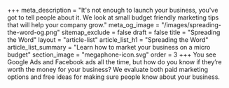 +++
meta_description = "It's not enough to launch your business, you've got to tell people about it. We look at small budget friendly marketing tips that will help your company grow."
meta_og_image = "/images/spreading-the-word-og.png"
sitemap_exclude = false
draft = false
title = "Spreading the Word"
layout = "article-list"
article_list_h1 = "Spreading the Word"
article_list_summary = "Learn how to market your business on a micro budget"
section_image = "megaphone-icon.svg"
order = 3
+++
You see Google Ads and Facebook ads all the time, but how do you know if they’re worth the money for your business? We evaluate both paid marketing options and free ideas for making sure people know about your business.